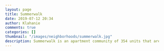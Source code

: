 ```yaml
---
layout: page
title: Summerwalk
date: 2019-07-12 20:34
author: Klahanie
comments: true
categories: []
thumbnail: "/images/neighborhoods/summerwalk.jpg"
description: Summerwalk is an apartment community of 354 units that are rented through the office at Summerwalk. The property has a swimming pool, exercise room, a large gym,  and a community area. It is on both sides of Klahanie Drive and has full access to all of Klahanie’s amenities.
---
```

<object type="image/svg+xml" data="{{site.url}}images/neighborhoods/summerwalk.svg" class="img-fluid"/>